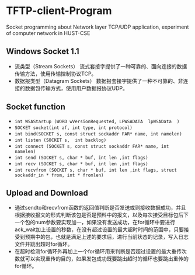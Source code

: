 # TFTP-client-Program
Socket programming about Network layer TCP/UDP application, experiment of computer network in HUST-CSE
## Windows Socket 1.1 
- 流类型（Stream Sockets） 
流式套接字提供了一种可靠的、面向连接的数据传输方法，使用传输控制协议TCP。 
- 数据报类型（Datagram Sockets）
数据报套接字提供了一种不可靠的、非连接的数据包传输方式，使用用户数据报协议UDP。
## Socket function
- `int WSAStartup (WORD wVersionRequested, LPWSADATA  lpWSAData  )`
- `SOCKET socket(int af, int type, int protocol) `
- `int bind(SOCKET s, const struct sockaddr FAR* name, int namelen)`
- `int listen (SOCKET s,  int backlog)`
- `int connect (SOCKET s, const struct sockaddr FAR* name, int namelen)`
-  `int send (SOCKET s, char * buf, int len ,int flags)`
- `int recv (SOCKET s, char * buf, int len ,int flags) `
- `int recvfrom (SOCKET s, char * buf, int len ,int flags, struct sockaddr_in * from, int * fromlen)`
## Upload and Download
- 通过sendto和recvfrom函数的返回值判断是否发送或则接收数据成功，并且根据接收报文的形式判断该包是否是预料中的报文，以及每次接受目标包后下一个包的num参数要实现加一，如果没有发送成功，在for循环中要进行ack_wait加上设置的秒数，在没有超过设置的最大超时时间的范围中，只要接受到预期中的包，也就是满足上述的要求后，进行当前状态的记录，写入日志文件并跳出超时for循环。
- 在超时检测for循环外再加上一个for循环用来判断是否超过设置的最大重传次数就可以实现重传的目的，如果发包成功既要跳出超时的循环也要跳出重传的for循环。
